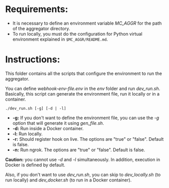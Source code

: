 # Requirements:
- It is necessary to define an environment variable *MC_AGGR* for the path of the aggregator directory.
- To run locally, you must do the configuration for Python virtual environment explained in ```$MC_AGGR/README.md```.

# Instructions:
This folder contains all the scripts that configure the environment to run the aggregator.

You can define *webhook-env-file.env* in the *env* folder and run *dev_run.sh*. Basically, this script can generate the environment file, run it locally or in a container.

```./dev_run.sh [-g] [-d | -l]```

- **-g:** If you don't want to define the environment file, you can use the *-g* option that will generate it using *gen_file.sh*.
- **-d:** Run inside a Docker container.
- **-l:** Run locally.
- **-r:** Should register hook on live. The options are "true" or "false". Default is false.
- **-n:** Run ngrok. The options are "true" or "false". Default is false.

**Caution:** you cannot use *-d* and *-l* simultaneously. In addition, execution in Docker is defined by default.

Also, if you don't want to use *dev_run.sh*, you can skip to *dev_locally.sh* (to run locally) and *dev_docker.sh* (to run in a Docker container).